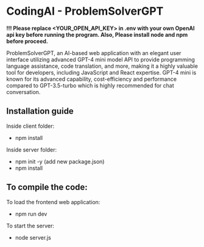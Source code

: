 # CodingAI - ProblemSolverGPT

**!!! Please replace <YOUR_OPEN_API_KEY> in .env with your own OpenAI api key before running the program. Also, Please install node and npm before proceed.**

ProblemSolverGPT, an AI-based web application with an elegant user interface utilizing advanced GPT-4 mini model API to provide programming language assistance, code translation, and more, making it a highly valuable tool for developers, including JavaScript and React expertise. GPT-4 mini is known for its advanced capability, cost-efficiency and performance compared to GPT-3.5-turbo which is highly recommended for chat conversation.


## Installation guide
Inside client folder:
- npm install

Inside server folder:
- npm init -y   (add new package.json)
- npm install 

## To compile the code:
To load the frontend web application:
- npm run dev

To start the server:
- node server.js


